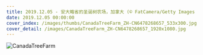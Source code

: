 ```yaml
---
title: 2019.12.05 - 安大略省的圣诞树农场，加拿大 (© FatCamera/Getty Images Plus)
date: 2019.12.05 00:00:00
cover_index: /images/thumbs/CanadaTreeFarm_ZH-CN6478268657_533x300.jpg
cover_detail: /images/CanadaTreeFarm_ZH-CN6478268657_1920x1080.jpg
---
```


![CanadaTreeFarm](/images/CanadaTreeFarm_ZH-CN6478268657_1920x1080.jpg)
